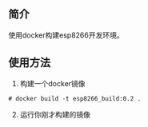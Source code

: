 ## 简介
使用docker构建esp8266开发环境。

## 使用方法
1. 构建一个docker镜像
```
# docker build -t esp8266_build:0.2 .
```

2. 运行你刚才构建的镜像







